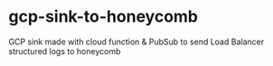 # gcp-sink-to-honeycomb
GCP sink made with cloud function & PubSub to send Load Balancer structured logs to honeycomb

